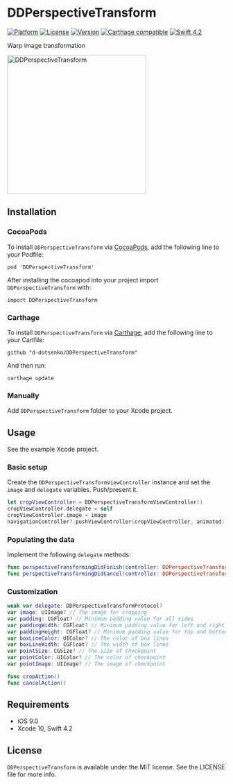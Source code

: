# DDPerspectiveTransform

[![Platform](https://img.shields.io/cocoapods/p/DDPerspectiveTransform.svg?style=flat)](http://cocoapods.org/pods/DDPerspectiveTransform)
[![License](https://img.shields.io/cocoapods/l/DDPerspectiveTransform.svg?style=flat)](http://cocoapods.org/pods/DDPerspectiveTransform)
[![Version](https://img.shields.io/cocoapods/v/DDPerspectiveTransform.svg?style=flat)](http://cocoapods.org/pods/DDPerspectiveTransform)
[![Carthage compatible](https://img.shields.io/badge/Carthage-compatible-4BC51D.svg?style=flat)](https://github.com/Carthage/Carthage)
[![Swift 4.2](https://img.shields.io/badge/Swift-4.2-green.svg?style=flat)](https://developer.apple.com/swift/)


Warp image transformation

<img src="Info/DDPerspectiveTransform.gif?raw=true" alt="DDPerspectiveTransform" width=320>

## Installation

### CocoaPods

To install `DDPerspectiveTransform` via [CocoaPods](http://cocoapods.org), add the following line to your Podfile:

```
pod 'DDPerspectiveTransform'
```

After installing the cocoapod into your project import `DDPerspectiveTransform` with:

```
import DDPerspectiveTransform
```

### Carthage

To install `DDPerspectiveTransform` via [Carthage](https://github.com/Carthage/Carthage#if-youre-building-for-ios-tvos-or-watchos), add the following line to your Cartfile:

```
github "d-dotsenko/DDPerspectiveTransform"
```

And then run:

```
carthage update
```

### Manually

Add `DDPerspectiveTransform` folder to your Xcode project.

## Usage

See the example Xcode project.

### Basic setup

Create the `DDPerspectiveTransformViewController` instance and set the `image` and `delegate` variables. Push/present it.

```swift
let cropViewController = DDPerspectiveTransformViewController() 
cropViewController.delegate = self 
cropViewController.image = image
navigationController?.pushViewController(cropViewController, animated: true)
```

### Populating the data

Implement the following `delegate` methods:

```swift
func perspectiveTransformingDidFinish(controller: DDPerspectiveTransformViewController, croppedImage: UIImage)
func perspectiveTransformingDidCancel(controller: DDPerspectiveTransformViewController)
```

### Customization

```swift
weak var delegate: DDPerspectiveTransformProtocol?
var image: UIImage? // The image for cropping
var padding: CGFloat? // Minimum padding value for all sides
var paddingWidth: CGFloat? // Minimum padding value for left and right sides
var paddingHeight: CGFloat? // Minimum padding value for top and bottom sides
var boxLineColor: UIColor? // The color of box lines
var boxLineWidth: CGFloat? // The width of box lines
var pointSize: CGSize? // The size of checkpoint
var pointColor: UIColor? // The color of checkpoint
var pointImage: UIImage? // The image of checkpoint

func cropAction()
func cancelAction()
```

## Requirements

- iOS 9.0
- Xcode 10, Swift 4.2

## License

`DDPerspectiveTransform` is available under the MIT license. See the LICENSE file for more info.
